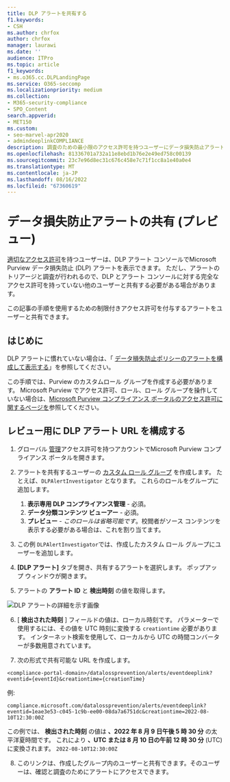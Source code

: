 ```yaml
---
title: DLP アラートを共有する
f1.keywords:
- CSH
ms.author: chrfox
author: chrfox
manager: laurawi
ms.date: ''
audience: ITPro
ms.topic: article
f1_keywords:
- ms.o365.cc.DLPLandingPage
ms.service: O365-seccomp
ms.localizationpriority: medium
ms.collection:
- M365-security-compliance
- SPO_Content
search.appverid:
- MET150
ms.custom:
- seo-marvel-apr2020
- admindeeplinkCOMPLIANCE
description: 調査のための最小限のアクセス許可を持つユーザーにデータ損失防止アラートを共有する方法について説明します。
ms.openlocfilehash: 81336701a732a11e8ebd1b76e2e49ed758c00139
ms.sourcegitcommit: 23c7e96d8ec31c676c458e7c71f1cc8a1e40a0e4
ms.translationtype: MT
ms.contentlocale: ja-JP
ms.lasthandoff: 08/16/2022
ms.locfileid: "67360619"
---
```

# <a name="share-data-loss-prevention-alerts-preview"></a>データ損失防止アラートの共有 (プレビュー)

[適切なアクセス許可](dlp-configure-view-alerts-policies.md#roles)を持つユーザーは、DLP アラート コンソールでMicrosoft Purview データ損失防止 (DLP) アラートを表示できます。 ただし、アラートのトリアージと調査が行われるので、DLP とアラート コンソールに対する完全なアクセス許可を持っていない他のユーザーと共有する必要がある場合があります。

この記事の手順を使用するための制限付きアクセス許可を付与するアラートをユーザーと共有できます。

## <a name="before-you-begin"></a>はじめに

DLP アラートに慣れていない場合は、「 [データ損失防止ポリシーのアラートを構成して表示する](/microsoft-365/compliance/dlp-configure-view-alerts-policies)」を参照してください。

この手順では、Purview のカスタムロール グループを作成する必要があります。 Microsoft Purview でアクセス許可、ロール、ロール グループを操作していない場合は、[Microsoft Purview コンプライアンス ポータルのアクセス許可に関するページを](/microsoft-365/compliance/microsoft-365-compliance-center-permissions)参照してください。 

## <a name="configure-dlp-alert-urls-for-review"></a>レビュー用に DLP アラート URL を構成する

1. グローバル [管理](https://compliance.microsoft.com)アクセス許可を持つアカウントでMicrosoft Purview コンプライアンス ポータルを開きます。

1. アラートを共有するユーザーの [カスタム ロール グループ](/microsoft-365/compliance/microsoft-365-compliance-center-permissions#create-a-custom-role-group) を作成します。 たとえば、`DLPAlertInvestigator` となります。 これらのロールをグループに追加します。
    1. **表示専用 DLP コンプライアンス管理** - 必須。
    1. **データ分類コンテンツ ビューアー** - 必須。
    1. **プレビュー** - *このロールは省略可能です*。校閲者がソース コンテンツを表示する必要がある場合は、これを割り当てます。

1. この例 `DLPAlertInvestigator`では、作成したカスタム ロール グループにユーザーを追加します。

1.  **[DLP アラート]** タブを開き、共有するアラートを選択します。 ポップアップ ウィンドウが開きます。

1. アラートの **アラート ID** と **検出時刻** の値を取得します。

![DLP アラートの詳細を示す画像](../media/dlp-alert-details1.png)

6. [ **検出された時刻** ] フィールドの値は、ローカル時刻です。 パラメーターで使用するには、その値を UTC 時刻に変換する `creationtime` 必要があります。 インターネット検索を使用して、ローカルから UTC の時間コンバーターが多数用意されています。

7. 次の形式で共有可能な URL を作成します。

`<compliance-portal-domain>/datalossprevention/alerts/eventdeeplink?eventid={eventId}&creationtime={creationTime}`
  
例:
 
`compliance.microsoft.com/datalossprevention/alerts/eventdeeplink?eventid=1eae3e53-c045-1c9b-ee00-08da7a6751dc&creationtime=2022-08-10T12:30:00Z`

この例では、 **検出された時刻** の値は **、2022 年 8 月 9 日午後 5 時 30 分** の太平洋夏時間です。 これにより **、UTC または 8 月 10 日の午前 12 時 30 分** (UTC) に変換されます。 `2022-08-10T12:30:00Z`

8. このリンクは、作成したグループ内のユーザーと共有できます。そのユーザーは、確認と調査のためにアラートにアクセスできます。

